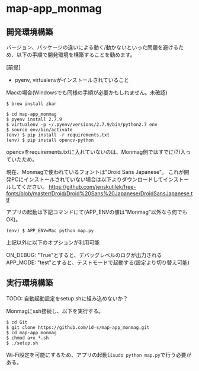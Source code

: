 # map-app_monmag

## 開発環境構築

バージョン、パッケージの違いによる動く/動かないといった問題を避けるため、以下の手順で開発環境を構築することを勧めます。

[前提]
* pyenv, virtualenvがインストールされていること

Macの場合(Windowsでも同様の手順が必要かもしれません。未確認)

```
$ brew install zbar
```

```
$ cd map-app_monmag
$ pyenv install 2.7.9
$ virtualenv -p ~/.pyenv/versions/2.7.9/bin/python2.7 env
$ source env/bin/activate
(env) $ pip install -r requirements.txt
(env) $ pip install opencv-python
```

opencvをrequirements.txtに入れていないのは、Monmag側ではすでに(?)入っていたため。

現在、Monmagで使われているフォントは"Droid Sans Japanese"。
これが開発PCにインストールされていない場合は以下よりダウンロードしてインストールしてください。
https://github.com/jenskutilek/free-fonts/blob/master/Droid/Droid%20Sans%20Japanese/DroidSansJapanese.ttf

アプリの起動は下記コマンドにて(APP_ENVの値は"Monmag"以外なら何でもOK)。

```
(env) $ APP_ENV=Mac python map.py
```

上記以外に以下のオプションが利用可能

ON_DEBUG: "True"とすると、デバッグレベルのログが出力される
APP_MODE: "test"とすると、テストモードで起動する(設定より切り替え可能)


## 実行環境構築

TODO: 自動起動設定をsetup.shに組み込めないか？

Monmagにssh接続し、以下を実行する。

```
$ cd Git
$ git clone https://github.com/id-s/map-app_monmag.git
$ cd map-app_monmag
$ chmod a+x *.sh
$ ./setup.sh
```

Wi-Fi設定を可能にするため、アプリの起動は`sudo python map.py`で行う必要がある。

